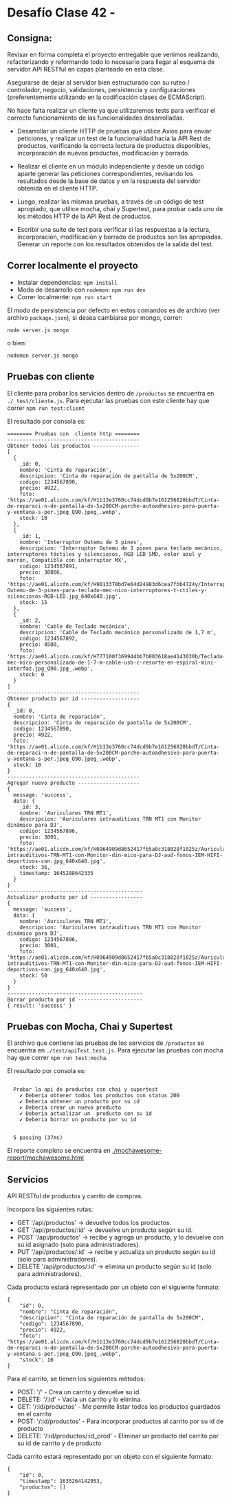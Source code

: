 # Desafío Clase 42 -

## Consigna:

Revisar en forma completa el proyecto entregable que venimos realizando, refactorizando y reformando todo lo necesario para llegar al esquema de servidor API RESTful en capas planteado en esta clase.

Asegurarse de dejar al servidor bien estructurado con su ruteo / controlador, negocio, validaciones, persistencia y configuraciones (preferentemente utilizando en la codificación clases de ECMAScript).

No hace falta realizar un cliente ya que utilizaremos tests para verificar el correcto funcionamiento de las funcionalidades desarrolladas.

- Desarrollar un cliente HTTP de pruebas que utilice Axios para enviar peticiones, y realizar un test de la funcionalidad hacia la API Rest de productos, verificando la correcta lectura de productos disponibles, incorporación de nuevos productos, modificación y borrado.

- Realizar el cliente en un módulo independiente y desde un código aparte generar las peticiones correspondientes, revisando los resultados desde la base de datos y en la respuesta del servidor obtenida en el cliente HTTP.

- Luego, realizar las mismas pruebas, a través de un código de test apropiado, que utilice mocha, chai y Supertest, para probar cada uno de los métodos HTTP de la API Rest de productos.

- Escribir una suite de test para verificar si las respuestas a la lectura, incorporación, modificación y borrado de productos son las apropiadas. Generar un reporte con los resultados obtenidos de la salida del test.

## Correr localmente el proyecto

- Instalar dependencias: `npm install`
- Modo de desarrollo con `nodemon`: `npm run dev`
- Correr localmente: `npm run start`

El modo de persistencia por defecto en estos comandos es de archivo (ver archivo `package.json`), si desea cambiarse por mongo, correr:

```
node server.js mongo
```

o bien:

```
nodemon server.js mongo
```

## Pruebas con cliente

El cliente para probar los servicios dentro de `/productos` se encuentra en `./_test/cliente.js`. Para ejecutar las pruebas con este cliente hay que correr `npm run test:client`

El resultado por consola es:

```
======== Pruebas con  cliente http ========
-------------------------------------------
Obtener todos los productos ---------------
[
  {
    _id: 0,
    nombre: 'Cinta de reparación',
    descripcion: 'Cinta de reparación de pantalla de 5x200CM',
    codigo: 1234567890,
    precio: 4922,
    foto: 'https://ae01.alicdn.com/kf/H1b13e3760cc74dcd9b7e161256820bbdT/Cinta-de-reparaci-n-de-pantalla-de-5x200CM-parche-autoadhesivo-para-puerta-y-ventana-s-per.jpeg_Q90.jpeg_.webp',
    stock: 10
  },
  {
    _id: 1,
    nombre: 'Interruptor Outemu de 3 pines',
    descripcion: 'Interruptor Outemu de 3 pines para teclado mecánico, interruptores táctiles y silenciosos, RGB LED SMD, color azul y marrón, Compatible con interruptor MX',
    codigo: 1234567891,
    precio: 38866,
    foto: 'https://ae01.alicdn.com/kf/H9013370bd7e64d24983d6cea7fbb4724y/Interruptor-Outemu-de-3-pines-para-teclado-mec-nico-interruptores-t-ctiles-y-silenciosos-RGB-LED.jpg_640x640.jpg',
    stock: 15
  },
  {
    _id: 2,
    nombre: 'Cable de Teclado mecánico',
    descripcion: 'Cable de Teclado mecánico personalizado de 1,7 m',
    codigo: 1234567892,
    precio: 4500,
    foto: 'https://ae01.alicdn.com/kf/H777100f369944bb7b003618ae4143030b/Teclado-mec-nico-personalizado-de-1-7-m-cable-usb-c-resorte-en-espiral-mini-interfaz.jpg_Q90.jpg_.webp',
    stock: 0
  }
]
-------------------------------------------
Obtener producto por id -------------------
{
  _id: 0,
  nombre: 'Cinta de reparación',
  descripcion: 'Cinta de reparación de pantalla de 5x200CM',
  codigo: 1234567890,
  precio: 4922,
  foto: 'https://ae01.alicdn.com/kf/H1b13e3760cc74dcd9b7e161256820bbdT/Cinta-de-reparaci-n-de-pantalla-de-5x200CM-parche-autoadhesivo-para-puerta-y-ventana-s-per.jpeg_Q90.jpeg_.webp',
  stock: 10
}
-------------------------------------------
Agregar nuevo producto --------------------
{
  message: 'success',
  data: {
    _id: 3,
    nombre: 'Auriculares TRN MT1',
    descripcion: 'Auriculares intrauditivos TRN MT1 con Monitor dinámico para DJ',
    codigo: 1234567896,
    precio: 3001,
    foto: 'https://ae01.alicdn.com/kf/H0964909d8652417fb5a0c318028f1025z/Auriculares-intrauditivos-TRN-MT1-con-Monitor-din-mico-para-DJ-aud-fonos-IEM-HIFI-deportivos-con.jpg_640x640.jpg',
    stock: 36,
    timestamp: 1645288642335
  }
}
--------------------------------------------
Actualizar producto por id -----------------
{
  message: 'success',
  data: {
    nombre: 'Auriculares TRN MT1',
    descripcion: 'Auriculares intrauditivos TRN MT1 con Monitor dinámico para DJ',
    codigo: 1234567896,
    precio: 3001,
    foto: 'https://ae01.alicdn.com/kf/H0964909d8652417fb5a0c318028f1025z/Auriculares-intrauditivos-TRN-MT1-con-Monitor-din-mico-para-DJ-aud-fonos-IEM-HIFI-deportivos-con.jpg_640x640.jpg',
    stock: 50
  }
}
--------------------------------------------
Borrar producto por id ---------------------
{ result: 'success' }
```

## Pruebas con Mocha, Chai y Supertest

El archivo que contiene las pruebas de los servicios de `/productos` se encuentra en `./test/apiTest.test.js`. Para ejecutar las pruebas con mocha hay que correr `npm run test:mocha`.

El resultado por consola es:

```

  Probar la api de productos con chai y supertest
    ✔ Deberia obtener todos los productos con status 200
    ✔ Deberia obtener un producto por su id
    ✔ Debería crear un nuevo producto
    ✔ Debería actualizar un  producto con su id
    ✔ Deberia borrar un producto por su id


  5 passing (37ms)
```

El reporte completo se encuentra en [./mochawesome-report/mochawesome.html](https://htmlpreview.github.io/?https://github.com/Tepexic/proyecto-final/blob/desafio-clase-42/mochawesome-report/mochawesome.html)

## Servicios

API RESTful de productos y carrito de compras.

Incorpora las siguientes rutas:

- GET '/api/productos' -> devuelve todos los productos.
- GET '/api/productos/:id' -> devuelve un producto según su id.
- POST '/api/productos' -> recibe y agrega un producto, y lo devuelve con su id asignado (solo para administradores).
- PUT '/api/productos/:id' -> recibe y actualiza un producto según su id (solo para administradores).
- DELETE '/api/productos/:id' -> elimina un producto según su id (solo para administradores).

Cada producto estará representado por un objeto con el siguiente formato:

```
{
    "id": 0,
    "nombre": "Cinta de reparación",
    "descripcion": "Cinta de reparación de pantalla de 5x200CM",
    "codigo": 1234567890,
    "precio": 4922,
    "foto": "https://ae01.alicdn.com/kf/H1b13e3760cc74dcd9b7e161256820bbdT/Cinta-de-reparaci-n-de-pantalla-de-5x200CM-parche-autoadhesivo-para-puerta-y-ventana-s-per.jpeg_Q90.jpeg_.webp",
    "stock": 10
}
```

Para el carrito, se tienen los siguientes métodos:

- POST: '/' - Crea un carrito y devuelve su id.
- DELETE: '/:id' - Vacía un carrito y lo elimina.
- GET: '/:id/productos' - Me permite listar todos los productos guardados en el carrito
- POST: '/:id/productos' - Para incorporar productos al carrito por su id de producto
- DELETE: '/:id/productos/:id_prod' - Eliminar un producto del carrito por su id de carrito y de producto

Cada carrito estará representado por un objeto con el siguiente formato:

```
{
    "id": 0,
    "timestamp": 1635264142953,
    "productos": []
}
```
